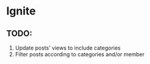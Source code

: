 # Ignite

## TODO:

1. Update posts' views to include categories
2. Filter posts according to categories and/or member
